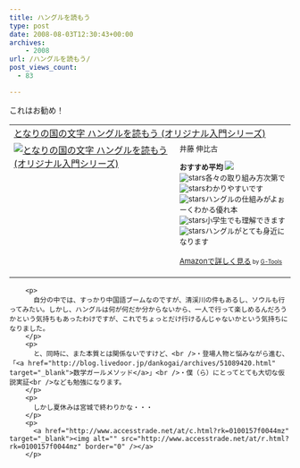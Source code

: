 ```yaml
---
title: ハングルを読もう
type: post
date: 2008-08-03T12:30:43+00:00
archives:
    - 2008
url: /ハングルを読もう/
post_views_count:
  - 83

---
```

これはお勧め！

<table cellpadding="5" border="0">
  <tr>
    <td colspan="2">
      <a href="http://www.amazon.co.jp/%E3%81%A8%E3%81%AA%E3%82%8A%E3%81%AE%E5%9B%BD%E3%81%AE%E6%96%87%E5%AD%97-%E3%83%8F%E3%83%B3%E3%82%B0%E3%83%AB%E3%82%92%E8%AA%AD%E3%82%82%E3%81%86-%E3%82%AA%E3%83%AA%E3%82%B8%E3%83%8A%E3%83%AB%E5%85%A5%E9%96%80%E3%82%B7%E3%83%AA%E3%83%BC%E3%82%BA-%E4%BA%95%E8%97%A4-%E4%BC%B8%E6%AF%94%E5%8F%A4/dp/4773501731%3FSubscriptionId%3D0G91FPYVW6ZGWBH4Y9G2%26tag%3Dkonnokiyotaka-22%26linkCode%3Dxm2%26camp%3D2025%26creative%3D165953%26creativeASIN%3D4773501731" target="_blank">となりの国の文字 ハングルを読もう (オリジナル入門シリーズ)</a><img height="1" alt="" src="http://www.assoc-amazon.jp/e/ir?t=konnokiyotaka-22&l=ur2&o=9" width="1" border="0" />
    </td>
  </tr>
  
  <tr>
    <td valign="top">
      <a href="http://www.amazon.co.jp/%E3%81%A8%E3%81%AA%E3%82%8A%E3%81%AE%E5%9B%BD%E3%81%AE%E6%96%87%E5%AD%97-%E3%83%8F%E3%83%B3%E3%82%B0%E3%83%AB%E3%82%92%E8%AA%AD%E3%82%82%E3%81%86-%E3%82%AA%E3%83%AA%E3%82%B8%E3%83%8A%E3%83%AB%E5%85%A5%E9%96%80%E3%82%B7%E3%83%AA%E3%83%BC%E3%82%BA-%E4%BA%95%E8%97%A4-%E4%BC%B8%E6%AF%94%E5%8F%A4/dp/4773501731%3FSubscriptionId%3D0G91FPYVW6ZGWBH4Y9G2%26tag%3Dkonnokiyotaka-22%26linkCode%3Dxm2%26camp%3D2025%26creative%3D165953%26creativeASIN%3D4773501731" target="_blank"><img alt="となりの国の文字 ハングルを読もう (オリジナル入門シリーズ)" src="https://i1.wp.com/ecx.images-amazon.com/images/I/514AV0ST4DL._SL160_.jpg" border="0" data-recalc-dims="1" /></a>
    </td>
    <td valign="top">
      <font size="-1">井藤 伸比古</p>
      <p>
        <strong>おすすめ平均</strong> <img src="https://i2.wp.com/g-images.amazon.com/images/G/01/detail/stars-4-5.gif" data-recalc-dims="1" /><br /><img alt="stars" src="https://i2.wp.com/g-images.amazon.com/images/G/01/detail/stars-4-0.gif" data-recalc-dims="1" />各々の取り組み方次第で<br /><img alt="stars" src="https://i1.wp.com/g-images.amazon.com/images/G/01/detail/stars-5-0.gif" data-recalc-dims="1" />わかりやすいです<br /><img alt="stars" src="https://i1.wp.com/g-images.amazon.com/images/G/01/detail/stars-5-0.gif" data-recalc-dims="1" />ハングルの仕組みがよぉーくわかる優れ本<br /><img alt="stars" src="https://i1.wp.com/g-images.amazon.com/images/G/01/detail/stars-5-0.gif" data-recalc-dims="1" />小学生でも理解できます<br /><img alt="stars" src="https://i2.wp.com/g-images.amazon.com/images/G/01/detail/stars-4-0.gif" data-recalc-dims="1" />ハングルがとても身近になります
      </p>
      <p>
        <a href="http://www.amazon.co.jp/%E3%81%A8%E3%81%AA%E3%82%8A%E3%81%AE%E5%9B%BD%E3%81%AE%E6%96%87%E5%AD%97-%E3%83%8F%E3%83%B3%E3%82%B0%E3%83%AB%E3%82%92%E8%AA%AD%E3%82%82%E3%81%86-%E3%82%AA%E3%83%AA%E3%82%B8%E3%83%8A%E3%83%AB%E5%85%A5%E9%96%80%E3%82%B7%E3%83%AA%E3%83%BC%E3%82%BA-%E4%BA%95%E8%97%A4-%E4%BC%B8%E6%AF%94%E5%8F%A4/dp/4773501731%3FSubscriptionId%3D0G91FPYVW6ZGWBH4Y9G2%26tag%3Dkonnokiyotaka-22%26linkCode%3Dxm2%26camp%3D2025%26creative%3D165953%26creativeASIN%3D4773501731" target="_blank">Amazonで詳しく見る</a></font><font size="-2"> by <a href="http://www.goodpic.com/mt/aws/index.html">G-Tools</a></font></td> </tr> </tbody> </table> 
        
        <p>
          自分の中では、すっかり中国語ブームなのですが、清渓川の件もあるし、ソウルも行ってみたい。しかし、ハングルは何が何だか分からないから、一人で行って楽しめるんだろうかという気持ちもあったわけですが、これでちょっとだけ行けるんじゃないかという気持ちになりました。
        </p>
        <p>
          と、同時に、また本質とは関係ないですけど、<br />・登場人物と悩みながら進む、「<a href="http://blog.livedoor.jp/dankogai/archives/51089420.html" target="_blank">数学ガールメソッド</a>」<br />・僕（ら）にとってとても大切な仮説実証<br />なども勉強になります。
        </p>
        <p>
          しかし夏休みは宮城で終わりかな・・・
        </p>
        <p>
          <a href="http://www.accesstrade.net/at/c.html?rk=0100157f0044mz" target="_blank"><img alt="" src="http://www.accesstrade.net/at/r.html?rk=0100157f0044mz" border="0" /></a>
        </p>